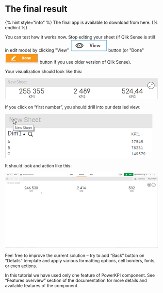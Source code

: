 # The final result

{% hint style="info" %}
The final app is available to download from here.
{% endhint %}

You can test how it works now. Stop editing your sheet \(if Qlik Sense is still in edit mode\) by clicking "View" ![](../.gitbook/assets/image%20%2879%29.png) button \(or "Done" ![](../.gitbook/assets/image%20%282%29.png) button if you use older version of Qlik Sense\). 

Your visualization should look like this:

![](../.gitbook/assets/tutorial38.png)

If you click on “first number”, you should drill into our detailed view:

![](../.gitbook/assets/tutorial39.png)

It should look and action like this:

![](../.gitbook/assets/tutorial.gif)

Feel free to improve the current solution – try to add “Back” button on “Details” template and apply various formatting options, cell borders, fonts, or even actions.

In this tutorial we have used only one feature of PowerKPI component. See “Features overview” section of the documentation for more details and available features of the component.

